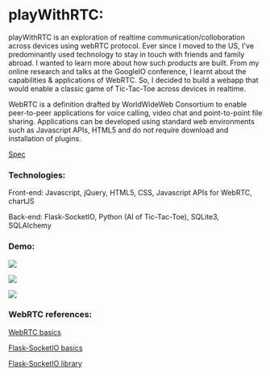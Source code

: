 # playWithRTC:

playWithRTC is an exploration of realtime communication/colloboration across devices using webRTC protocol. Ever since I moved to the US, I've predominantly used technology to stay in touch with friends and family abroad. I wanted to learn more about how such products are built. From my online research and talks at the GoogleIO conference, I learnt about the capabilities & applications of WebRTC. So, I decided to build a webapp that would enable a classic game of Tic-Tac-Toe across devices in realtime.

WebRTC is a definition drafted by WorldWideWeb Consortium to enable peer-to-peer applications for voice calling, video chat and point-to-point file sharing. Applications can be developed using standard web environments such as Javascript APIs, HTML5 and do not require download and installation of plugins.

[Spec](http://dev.w3.org/2011/webrtc/editor/webrtc.html)

### Technologies:

Front-end: Javascript, jQuery, HTML5, CSS, Javascript APIs for WebRTC, chartJS 

Back-end: Flask-SocketIO, Python (AI of Tic-Tac-Toe), SQLite3, SQLAlchemy

### Demo:

![](https://github.com/jyotheee/playWithRTC/blob/master/static/images/playWithRTC1.png)

![](https://github.com/jyotheee/playWithRTC/blob/master/static/images/playWithRTC4.png)

![](https://github.com/jyotheee/playWithRTC/blob/master/static/images/playWithRTC6.png)


### WebRTC references:

[WebRTC basics](http://www.html5rocks.com/en/tutorials/webrtc/basics/)

[Flask-SocketIO basics](http://blog.miguelgrinberg.com/post/easy-websockets-with-flask-and-gevent)

[Flask-SocketIO library](http://flask-socketio.readthedocs.org/en/latest/)
